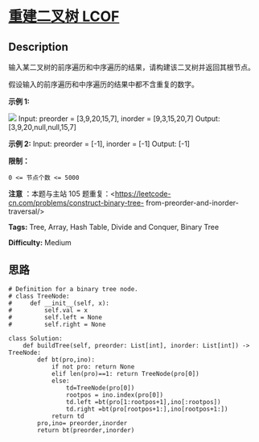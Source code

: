 # [重建二叉树 LCOF][title]

## Description

输入某二叉树的前序遍历和中序遍历的结果，请构建该二叉树并返回其根节点。

假设输入的前序遍历和中序遍历的结果中都不含重复的数字。

**示例 1:**

![](https://assets.leetcode.com/uploads/2021/02/19/tree.jpg)
            Input: preorder = [3,9,20,15,7], inorder = [9,3,15,20,7]    Output: [3,9,20,null,null,15,7]    

**示例 2:**
            Input: preorder = [-1], inorder = [-1]    Output: [-1]    

**限制：**

`0 <= 节点个数 <= 5000`

**注意** ：本题与主站 105 题重复：<https://leetcode-cn.com/problems/construct-binary-tree-
from-preorder-and-inorder-traversal/>


**Tags:** Tree, Array, Hash Table, Divide and Conquer, Binary Tree

**Difficulty:** Medium

## 思路

``` python3
# Definition for a binary tree node.
# class TreeNode:
#     def __init__(self, x):
#         self.val = x
#         self.left = None
#         self.right = None

class Solution:
    def buildTree(self, preorder: List[int], inorder: List[int]) -> TreeNode:
        def bt(pro,ino):
            if not pro: return None
            elif len(pro)==1: return TreeNode(pro[0])
            else:
                td=TreeNode(pro[0])
                rootpos = ino.index(pro[0])
                td.left =bt(pro[1:rootpos+1],ino[:rootpos])
                td.right =bt(pro[rootpos+1:],ino[rootpos+1:])
            return td
        pro,ino= preorder,inorder
        return bt(preorder,inorder)        
```

[title]: https://leetcode-cn.com/problems/zhong-jian-er-cha-shu-lcof
